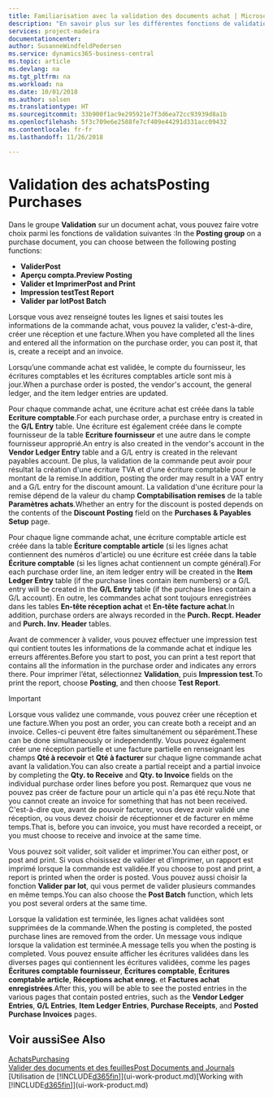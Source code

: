 ```yaml
---
title: Familiarisation avec la validation des documents achat | Microsoft Docs
description: "En savoir plus sur les différentes fonctions de validation pour valider des documents achat."
services: project-madeira
documentationcenter: 
author: SusanneWindfeldPedersen
ms.service: dynamics365-business-central
ms.topic: article
ms.devlang: na
ms.tgt_pltfrm: na
ms.workload: na
ms.date: 10/01/2018
ms.author: solsen
ms.translationtype: HT
ms.sourcegitcommit: 33b900f1ac9e295921e7f3d6ea72cc93939d8a1b
ms.openlocfilehash: 5f3c709e6e2588fe7cf409e44291d331acc09432
ms.contentlocale: fr-fr
ms.lasthandoff: 11/26/2018

---
```

# <a name="posting-purchases"></a><span data-ttu-id="17dcf-103">Validation des achats</span><span class="sxs-lookup"><span data-stu-id="17dcf-103">Posting Purchases</span></span>
<span data-ttu-id="17dcf-104">Dans le groupe **Validation** sur un document achat, vous pouvez faire votre choix parmi les fonctions de validation suivantes :</span><span class="sxs-lookup"><span data-stu-id="17dcf-104">In the **Posting group** on a purchase document, you can choose between the following posting functions:</span></span>

* <span data-ttu-id="17dcf-105">**Valider**</span><span class="sxs-lookup"><span data-stu-id="17dcf-105">**Post**</span></span>
* <span data-ttu-id="17dcf-106">**Aperçu compta.**</span><span class="sxs-lookup"><span data-stu-id="17dcf-106">**Preview Posting**</span></span>
* <span data-ttu-id="17dcf-107">**Valider et Imprimer**</span><span class="sxs-lookup"><span data-stu-id="17dcf-107">**Post and Print**</span></span>
* <span data-ttu-id="17dcf-108">**Impression test**</span><span class="sxs-lookup"><span data-stu-id="17dcf-108">**Test Report**</span></span>
* <span data-ttu-id="17dcf-109">**Valider par lot**</span><span class="sxs-lookup"><span data-stu-id="17dcf-109">**Post Batch**</span></span>

<span data-ttu-id="17dcf-110">Lorsque vous avez renseigné toutes les lignes et saisi toutes les informations de la commande achat, vous pouvez la valider, c'est-à-dire, créer une réception et une facture.</span><span class="sxs-lookup"><span data-stu-id="17dcf-110">When you have completed all the lines and entered all the information on the purchase order, you can post it, that is, create a receipt and an invoice.</span></span>

<span data-ttu-id="17dcf-111">Lorsqu’une commande achat est validée, le compte du fournisseur, les écritures comptables et les écritures comptables article sont mis à jour.</span><span class="sxs-lookup"><span data-stu-id="17dcf-111">When a purchase order is posted, the vendor's account, the general ledger, and the item ledger entries are updated.</span></span>

<span data-ttu-id="17dcf-112">Pour chaque commande achat, une écriture achat est créée dans la table **Ecriture comptable**.</span><span class="sxs-lookup"><span data-stu-id="17dcf-112">For each purchase order, a purchase entry is created in the **G/L Entry** table.</span></span> <span data-ttu-id="17dcf-113">Une écriture est également créée dans le compte fournisseur de la table **Ecriture fournisseur** et une autre dans le compte fournisseur approprié.</span><span class="sxs-lookup"><span data-stu-id="17dcf-113">An entry is also created in the vendor's account in the **Vendor Ledger Entry** table and a G/L entry is created in the relevant payables account.</span></span> <span data-ttu-id="17dcf-114">De plus, la validation de la commande peut avoir pour résultat la création d'une écriture TVA et d'une écriture comptable pour le montant de la remise.</span><span class="sxs-lookup"><span data-stu-id="17dcf-114">In addition, posting the order may result in a VAT entry and a G/L entry for the discount amount.</span></span> <span data-ttu-id="17dcf-115">La validation d'une écriture pour la remise dépend de la valeur du champ **Comptabilisation remises** de la table **Paramètres achats**.</span><span class="sxs-lookup"><span data-stu-id="17dcf-115">Whether an entry for the discount is posted depends on the contents of the **Discount Posting** field on the **Purchases & Payables Setup** page.</span></span>

<span data-ttu-id="17dcf-116">Pour chaque ligne commande achat, une écriture comptable article est créée dans la table **Écriture comptable article** (si les lignes achat contiennent des numéros d'article) ou une écriture est créée dans la table **Écriture comptable** (si les lignes achat contiennent un compte général).</span><span class="sxs-lookup"><span data-stu-id="17dcf-116">For each purchase order line, an item ledger entry will be created in the **Item Ledger Entry** table (if the purchase lines contain item numbers) or a G/L entry will be created in the **G/L Entry** table (if the purchase lines contain a G/L account).</span></span> <span data-ttu-id="17dcf-117">En outre, les commandes achat sont toujours enregistrées dans les tables **En-tête réception achat** et **En-tête facture achat**.</span><span class="sxs-lookup"><span data-stu-id="17dcf-117">In addition, purchase orders are always recorded in the **Purch. Recpt. Header** and **Purch. Inv. Header** tables.</span></span>

<span data-ttu-id="17dcf-118">Avant de commencer à valider, vous pouvez effectuer une impression test qui contient toutes les informations de la commande achat et indique les erreurs afférentes.</span><span class="sxs-lookup"><span data-stu-id="17dcf-118">Before you start to post, you can print a test report that contains all the information in the purchase order and indicates any errors there.</span></span> <span data-ttu-id="17dcf-119">Pour imprimer l’état, sélectionnez **Validation**, puis **Impression test**.</span><span class="sxs-lookup"><span data-stu-id="17dcf-119">To print the report, choose **Posting**, and then choose **Test Report**.</span></span>

> [!IMPORTANT]  
>   <span data-ttu-id="17dcf-120">Lorsque vous validez une commande, vous pouvez créer une réception et une facture.</span><span class="sxs-lookup"><span data-stu-id="17dcf-120">When you post an order, you can create both a receipt and an invoice.</span></span> <span data-ttu-id="17dcf-121">Celles-ci peuvent être faites simultanément ou séparément.</span><span class="sxs-lookup"><span data-stu-id="17dcf-121">These can be done simultaneously or independently.</span></span> <span data-ttu-id="17dcf-122">Vous pouvez également créer une réception partielle et une facture partielle en renseignant les champs **Qté à recevoir** et **Qté à facturer** sur chaque ligne commande achat avant la validation.</span><span class="sxs-lookup"><span data-stu-id="17dcf-122">You can also create a partial receipt and a partial invoice by completing the **Qty. to Receive** and **Qty. to Invoice** fields on the individual purchase order lines before you post.</span></span> <span data-ttu-id="17dcf-123">Remarquez que vous ne pouvez pas créer de facture pour un article qui n'a pas été reçu.</span><span class="sxs-lookup"><span data-stu-id="17dcf-123">Note that you cannot create an invoice for something that has not been received.</span></span> <span data-ttu-id="17dcf-124">C'est-à-dire que, avant de pouvoir facturer, vous devez avoir validé une réception, ou vous devez choisir de réceptionner et de facturer en même temps.</span><span class="sxs-lookup"><span data-stu-id="17dcf-124">That is, before you can invoice, you must have recorded a receipt, or you must choose to receive and invoice at the same time.</span></span>

<span data-ttu-id="17dcf-125">Vous pouvez soit valider, soit valider et imprimer.</span><span class="sxs-lookup"><span data-stu-id="17dcf-125">You can either post, or post and print.</span></span> <span data-ttu-id="17dcf-126">Si vous choisissez de valider et d’imprimer, un rapport est imprimé lorsque la commande est validée.</span><span class="sxs-lookup"><span data-stu-id="17dcf-126">If you choose to post and print, a report is printed when the order is posted.</span></span> <span data-ttu-id="17dcf-127">Vous pouvez aussi choisir la fonction **Valider par lot**, qui vous permet de valider plusieurs commandes en même temps.</span><span class="sxs-lookup"><span data-stu-id="17dcf-127">You can also choose the **Post Batch** function, which lets you post several orders at the same time.</span></span>

<span data-ttu-id="17dcf-128">Lorsque la validation est terminée, les lignes achat validées sont supprimées de la commande.</span><span class="sxs-lookup"><span data-stu-id="17dcf-128">When the posting is completed, the posted purchase lines are removed from the order.</span></span> <span data-ttu-id="17dcf-129">Un message vous indique lorsque la validation est terminée.</span><span class="sxs-lookup"><span data-stu-id="17dcf-129">A message tells you when the posting is completed.</span></span> <span data-ttu-id="17dcf-130">Vous pouvez ensuite afficher les écritures validées dans les diverses pages qui contiennent les écritures validées, comme les pages **Écritures comptable fournisseur**, **Écritures comptable**, **Écritures comptable article**, **Réceptions achat enreg.** et **Factures achat enregistrées**.</span><span class="sxs-lookup"><span data-stu-id="17dcf-130">After this, you will be able to see the posted entries in the various pages that contain posted entries, such as the **Vendor Ledger Entries**, **G/L Entries**, **Item Ledger Entries**, **Purchase Receipts**, and **Posted Purchase Invoices** pages.</span></span>

## <a name="see-also"></a><span data-ttu-id="17dcf-131">Voir aussi</span><span class="sxs-lookup"><span data-stu-id="17dcf-131">See Also</span></span>
[<span data-ttu-id="17dcf-132">Achats</span><span class="sxs-lookup"><span data-stu-id="17dcf-132">Purchasing</span></span>](purchasing-manage-purchasing.md)  
[<span data-ttu-id="17dcf-133">Valider des documents et des feuilles</span><span class="sxs-lookup"><span data-stu-id="17dcf-133">Post Documents and Journals</span></span>](ui-post-documents-journals.md)  
<span data-ttu-id="17dcf-134">[Utilisation de [!INCLUDE[d365fin](includes/d365fin_md.md)]](ui-work-product.md)</span><span class="sxs-lookup"><span data-stu-id="17dcf-134">[Working with [!INCLUDE[d365fin](includes/d365fin_md.md)]](ui-work-product.md)</span></span>


